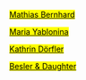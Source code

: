 ---
---
<a href="http://www.mathiasbernhard.ch" target="_blank"><mark class="highlight-yellow">Mathias Bernhard</mark></a>

<a href="https://www.daniels.utoronto.ca/people/core-faculty/maria-yablonina" target="_blank"><mark class="highlight-yellow">Maria Yablonina</mark></a>

<a href="https://www.professoren.tum.de/en/doerfler-kathrin/" target="_blank"><mark class="highlight-yellow">Kathrin Dörfler</mark></a>

<a href="http://besleranddaughter.com" target="_blank"><mark class="highlight-yellow">Besler & Daughter</mark></a>